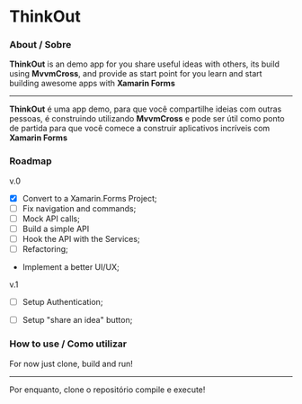 # ThinkOut

### About / Sobre

**ThinkOut** is an demo app for you share useful ideas with others, its build using **MvvmCross**, and provide as start point for you learn and start building awesome apps with **Xamarin Forms**

---

**ThinkOut** é uma app demo, para que você compartilhe ideias com outras pessoas, é construindo utilizando **MvvmCross** e pode ser útil como ponto de partida para que você comece a construir aplicativos incríveis com **Xamarin Forms**

### Roadmap

v.0
- [x] Convert to a Xamarin.Forms Project;
- [ ] Fix navigation and commands;
- [ ] Mock API calls;
- [ ] Build a simple API
- [ ] Hook the API with the Services; 
- [ ] Refactoring;
- Implement a better UI/UX;

v.1
- [ ] Setup Authentication;
- [ ] Setup "share an idea" button;


### How to use / Como utilizar

For now just clone, build and run!

---

Por enquanto, clone o repositório compile e execute!
